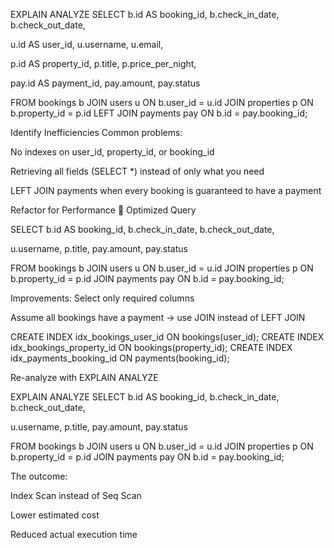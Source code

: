 EXPLAIN ANALYZE
SELECT 
  b.id AS booking_id,
  b.check_in_date,
  b.check_out_date,
  
  u.id AS user_id,
  u.username,
  u.email,
  
  p.id AS property_id,
  p.title,
  p.price_per_night,
  
  pay.id AS payment_id,
  pay.amount,
  pay.status

FROM 
  bookings b
JOIN users u ON b.user_id = u.id
JOIN properties p ON b.property_id = p.id
LEFT JOIN payments pay ON b.id = pay.booking_id;

Identify Inefficiencies
Common problems:

No indexes on user_id, property_id, or booking_id

Retrieving all fields (SELECT *) instead of only what you need

LEFT JOIN payments when every booking is guaranteed to have a payment


Refactor for Performance
🔧 Optimized Query

SELECT 
  b.id AS booking_id,
  b.check_in_date,
  b.check_out_date,

  u.username,
  p.title,
  pay.amount,
  pay.status

FROM 
  bookings b
JOIN users u ON b.user_id = u.id
JOIN properties p ON b.property_id = p.id
JOIN payments pay ON b.id = pay.booking_id;

Improvements:
Select only required columns

Assume all bookings have a payment → use JOIN instead of LEFT JOIN

CREATE INDEX idx_bookings_user_id ON bookings(user_id);
CREATE INDEX idx_bookings_property_id ON bookings(property_id);
CREATE INDEX idx_payments_booking_id ON payments(booking_id);


Re-analyze with EXPLAIN ANALYZE

EXPLAIN ANALYZE
SELECT 
  b.id AS booking_id,
  b.check_in_date,
  b.check_out_date,

  u.username,
  p.title,
  pay.amount,
  pay.status

FROM 
  bookings b
JOIN users u ON b.user_id = u.id
JOIN properties p ON b.property_id = p.id
JOIN payments pay ON b.id = pay.booking_id;

The outcome:

Index Scan instead of Seq Scan

Lower estimated cost

Reduced actual execution time

